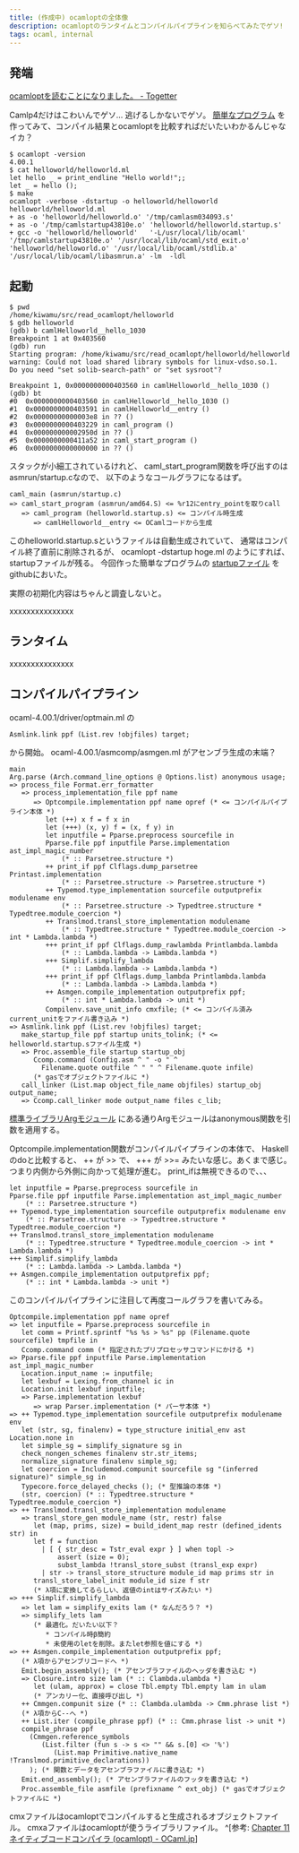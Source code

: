 ```yaml
---
title: (作成中) ocamloptの全体像
description: ocamloptのランタイムとコンパイルパイプラインを知らべてみたでゲソ!
tags: ocaml, internal
---
```


## 発端

[ocamloptを読むことになりました。 - Togetter](http://togetter.com/li/450580)

Camlp4だけはこわいんでゲソ...
逃げるしかないでゲソ。
[簡単なプログラム](https://github.com/master-q/read_ocamlopt/)
を作ってみて、コンパイル結果とocamloptを比較すればだいたいわかるんじゃなイカ？

~~~
$ ocamlopt -version
4.00.1
$ cat helloworld/helloworld.ml
let hello _ = print_endline "Hello world!";;
let _ = hello ();
$ make
ocamlopt -verbose -dstartup -o helloworld/helloworld helloworld/helloworld.ml
+ as -o 'helloworld/helloworld.o' '/tmp/camlasm034093.s'
+ as -o '/tmp/camlstartup43810e.o' 'helloworld/helloworld.startup.s'
+ gcc -o 'helloworld/helloworld'   '-L/usr/local/lib/ocaml'  '/tmp/camlstartup43810e.o' '/usr/local/lib/ocaml/std_exit.o' 'helloworld/helloworld.o' '/usr/local/lib/ocaml/stdlib.a' '/usr/local/lib/ocaml/libasmrun.a' -lm  -ldl
~~~

## 起動

~~~
$ pwd
/home/kiwamu/src/read_ocamlopt/helloworld
$ gdb helloworld
(gdb) b camlHelloworld__hello_1030
Breakpoint 1 at 0x403560
(gdb) run
Starting program: /home/kiwamu/src/read_ocamlopt/helloworld/helloworld
warning: Could not load shared library symbols for linux-vdso.so.1.
Do you need "set solib-search-path" or "set sysroot"?

Breakpoint 1, 0x0000000000403560 in camlHelloworld__hello_1030 ()
(gdb) bt
#0  0x0000000000403560 in camlHelloworld__hello_1030 ()
#1  0x0000000000403591 in camlHelloworld__entry ()
#2  0x00000000000003e8 in ?? ()
#3  0x0000000000403229 in caml_program ()
#4  0x000000000002950d in ?? ()
#5  0x0000000000411a52 in caml_start_program ()
#6  0x0000000000000000 in ?? ()
~~~

スタックが小細工されているけれど、
caml_start_program関数を呼び出すのはasmrun/startup.cなので、
以下のようなコールグラフになるはず。

~~~
caml_main (asmrun/startup.c)
=> caml_start_program (asmrun/amd64.S) <= %r12にentry_pointを取りcall
   => caml_program (helloworld.startup.s) <= コンパイル時生成
      => camlHelloworld__entry <= OCamlコードから生成
~~~

このhelloworld.startup.sというファイルは自動生成されていて、
通常はコンパイル終了直前に削除されるが、
ocamlopt -dstartup hoge.ml のようにすれば、startupファイルが残る。
今回作った簡単なプログラムの
[startupファイル](https://github.com/master-q/read_ocamlopt/blob/master/helloworld/helloworld.startup.s)
をgithubにおいた。

実際の初期化内容はちゃんと調査しないと。

xxxxxxxxxxxxxxx

## ランタイム

xxxxxxxxxxxxxxx

## コンパイルパイプライン

ocaml-4.00.1/driver/optmain.ml の

~~~
Asmlink.link ppf (List.rev !objfiles) target;
~~~

から開始。
ocaml-4.00.1/asmcomp/asmgen.ml がアセンブラ生成の末端？

~~~ {.ocaml}
main
Arg.parse (Arch.command_line_options @ Options.list) anonymous usage;
=> process_file Format.err_formatter
   => process_implementation_file ppf name
      => Optcompile.implementation ppf name opref (* <= コンパイルパイプライン本体 *)
         let (++) x f = f x in
         let (+++) (x, y) f = (x, f y) in
         let inputfile = Pparse.preprocess sourcefile in
         Pparse.file ppf inputfile Parse.implementation ast_impl_magic_number
             (* :: Parsetree.structure *)
         ++ print_if ppf Clflags.dump_parsetree Printast.implementation
             (* :: Parsetree.structure -> Parsetree.structure *)
         ++ Typemod.type_implementation sourcefile outputprefix modulename env
             (* :: Parsetree.structure -> Typedtree.structure * Typedtree.module_coercion *)
         ++ Translmod.transl_store_implementation modulename
             (* :: Typedtree.structure * Typedtree.module_coercion -> int * Lambda.lambda *)
         +++ print_if ppf Clflags.dump_rawlambda Printlambda.lambda
             (* :: Lambda.lambda -> Lambda.lambda *)
         +++ Simplif.simplify_lambda
             (* :: Lambda.lambda -> Lambda.lambda *)
         +++ print_if ppf Clflags.dump_lambda Printlambda.lambda
             (* :: Lambda.lambda -> Lambda.lambda *)
         ++ Asmgen.compile_implementation outputprefix ppf;
             (* :: int * Lambda.lambda -> unit *)
         Compilenv.save_unit_info cmxfile; (* <= コンパイル済みcurrent_unitをファイル書き込み *)
=> Asmlink.link ppf (List.rev !objfiles) target;
   make_startup_file ppf startup units_tolink; (* <= helloworld.startup.sファイル生成 *)
   => Proc.assemble_file startup startup_obj
      Ccomp.command (Config.asm ^ " -o " ^
        Filename.quote outfile ^ " " ^ Filename.quote infile)
      (* gasでオブジェクトファイルに *)
   call_linker (List.map object_file_name objfiles) startup_obj output_name;
   => Ccomp.call_linker mode output_name files c_lib;
~~~

[標準ライブラリArgモジュール](http://ocaml.jp/Arg) にある通りArgモジュールはanonymous関数を引数を適用する。

Optcompile.implementation関数がコンパイルパイプラインの本体で、
Haskellのdoと比較すると、 ++ が >> で、 +++ が >>= みたいな感じ。あくまで感じ。
つまり内側から外側に向かって処理が進む。
print_ifは無視できるので、、、

~~~ {.ocaml}
let inputfile = Pparse.preprocess sourcefile in
Pparse.file ppf inputfile Parse.implementation ast_impl_magic_number
    (* :: Parsetree.structure *)
++ Typemod.type_implementation sourcefile outputprefix modulename env
    (* :: Parsetree.structure -> Typedtree.structure * Typedtree.module_coercion *)
++ Translmod.transl_store_implementation modulename
    (* :: Typedtree.structure * Typedtree.module_coercion -> int * Lambda.lambda *)
+++ Simplif.simplify_lambda
    (* :: Lambda.lambda -> Lambda.lambda *)
++ Asmgen.compile_implementation outputprefix ppf;
    (* :: int * Lambda.lambda -> unit *)
~~~

このコンパイルパイプラインに注目して再度コールグラフを書いてみる。

~~~ {.ocaml}
Optcompile.implementation ppf name opref
=> let inputfile = Pparse.preprocess sourcefile in
   let comm = Printf.sprintf "%s %s > %s" pp (Filename.quote sourcefile) tmpfile in
   Ccomp.command comm (* 指定されたプリプロセッサコマンドにかける *)
=> Pparse.file ppf inputfile Parse.implementation ast_impl_magic_number
   Location.input_name := inputfile;
   let lexbuf = Lexing.from_channel ic in
   Location.init lexbuf inputfile;
   => Parse.implementation lexbuf
      => wrap Parser.implementation (* パーサ本体 *)
=> ++ Typemod.type_implementation sourcefile outputprefix modulename env
   let (str, sg, finalenv) = type_structure initial_env ast Location.none in
   let simple_sg = simplify_signature sg in
   check_nongen_schemes finalenv str.str_items;
   normalize_signature finalenv simple_sg;
   let coercion = Includemod.compunit sourcefile sg "(inferred signature)" simple_sg in
   Typecore.force_delayed_checks (); (* 型推論の本体 *)
   (str, coercion) (* :: Typedtree.structure * Typedtree.module_coercion *)
=> ++ Translmod.transl_store_implementation modulename
   => transl_store_gen module_name (str, restr) false
      let (map, prims, size) = build_ident_map restr (defined_idents str) in
      let f = function
        | [ { str_desc = Tstr_eval expr } ] when topl ->
            assert (size = 0);
            subst_lambda !transl_store_subst (transl_exp expr)
        | str -> transl_store_structure module_id map prims str in
      transl_store_label_init module_id size f str
      (* λ項に変換してるらしい、返値のintはサイズみたい *)
=> +++ Simplif.simplify_lambda
   => let lam = simplify_exits lam (* なんだろう？ *)
   => simplify_lets lam
      (* 最適化。だいたい以下？
         * コンパイル時β簡約
         * 未使用のletを削除。またlet参照を値にする *)
=> ++ Asmgen.compile_implementation outputprefix ppf;
   (* λ項からアセンブリコードへ *)
   Emit.begin_assembly(); (* アセンブラファイルのヘッダを書き込む *)
   => Closure.intro size lam (* :: Clambda.ulambda *)
      let (ulam, approx) = close Tbl.empty Tbl.empty lam in ulam
      (* アンカリー化、直接呼び出し *)
   ++ Cmmgen.compunit size (* :: Clambda.ulambda -> Cmm.phrase list *)
   (* λ項からC--へ *)
   ++ List.iter (compile_phrase ppf) (* :: Cmm.phrase list -> unit *)
   compile_phrase ppf
     (Cmmgen.reference_symbols
        (List.filter (fun s -> s <> "" && s.[0] <> '%')
           (List.map Primitive.native_name !Translmod.primitive_declarations))
     ); (* 関数とデータをアセンブラファイルに書き込む *)
   Emit.end_assembly(); (* アセンブラファイルのフッタを書き込む *)
   Proc.assemble_file asmfile (prefixname ^ ext_obj) (* gasでオブジェクトファイルに *)
~~~

cmxファイルはocamloptでコンパイルすると生成されるオブジェクトファイル。
cmxaファイルはocamloptが使うライブラリファイル。
^[参考: [Chapter 11 ネイティブコードコンパイラ (ocamlopt) - OCaml.jp](http://ocaml.jp/Chapter%2011%20%E3%83%8D%E3%82%A4%E3%83%86%E3%82%A3%E3%83%96%E3%82%B3%E3%83%BC%E3%83%89%E3%82%B3%E3%83%B3%E3%83%91%E3%82%A4%E3%83%A9%20(ocamlopt))]
